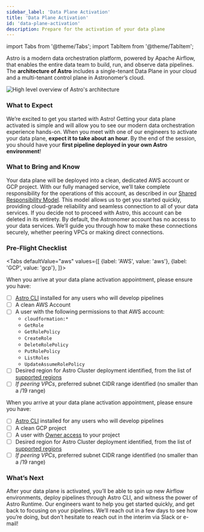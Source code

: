 ```yaml
---
sidebar_label: 'Data Plane Activation'
title: 'Data Plane Activation'
id: 'data-plane-activation'
description: Prepare for the activation of your data plane
---
```


import Tabs from '@theme/Tabs';
import TabItem from '@theme/TabItem';


Astro is a modern data orchestration platform, powered by Apache Airflow, that enables the entire data team to build, run, and observe data pipelines. The **architecture of Astro** includes a single-tenant Data Plane in your cloud and a multi-tenant control plane in Astronomer’s cloud.

<div class="text--center">
  <img src="/img/docs/architecture-overview.png" alt="High level overview of Astro's architecture" />
</div>

### What to Expect
We’re excited to get you started with Astro! Getting your data plane activated is simple and will allow you to see our modern data orchestration experience hands-on.
When you meet with one of our engineers to activate your data plane, **expect it to take about an hour**. By the end of the session, you should have your **first pipeline deployed in your own Astro environment**!

### What to Bring and Know
Your data plane will be deployed into a clean, dedicated AWS account or GCP project. With our fully managed service, we’ll take complete responsibility for the operations of this account, as described in our [Shared Responsibility Model](shared-responsibility-model.md).
This model allows us to get you started quickly, providing cloud-grade reliability and seamless connection to all of your data services. If you decide not to proceed with Astro, this account can be deleted in its entirety.
By default, the Astronomer account has no access to your data services. We’ll guide you through how to make these connections securely, whether peering VPCs or making direct connections.

### Pre-Flight Checklist

<Tabs
    defaultValue="aws"
    values={[
        {label: 'AWS', value: 'aws'},
        {label: 'GCP', value: 'gcp'},
    ]}>
<TabItem value="aws">

When you arrive at your data plane activation appointment, please ensure you have:
- [ ] [Astro CLI](install-cli.md) installed for any users who will develop pipelines
- [ ] A clean AWS Account
- [ ] A user with the following permissions to that AWS account:
  - `cloudformation:*`
  - `GetRole`
  - `GetRolePolicy`
  - `CreateRole`
  - `DeleteRolePolicy`
  - `PutRolePolicy`
  - `ListRoles`
  - `UpdateAssumeRolePolicy`
- [ ] Desired region for Astro Cluster deployment identified, from the list of [supported regions](resource-reference-aws.md#aws-region)
- [ ] _If peering VPCs_, preferred subnet CIDR range identified (no smaller than a /19 range)

</TabItem>
<TabItem value="gcp">

When you arrive at your data plane activation appointment, please ensure you have:
- [ ] [Astro CLI](install-cli.md) installed for any users who will develop pipelines
- [ ] A clean GCP project
- [ ] A user with [Owner access](https://cloud.google.com/iam/docs/understanding-roles#basic-definitions) to your project
- [ ] Desired region for Astro Cluster deployment identified, from the list of [supported regions](resource-reference-gcp.md#gcp-region)
- [ ] _If peering VPCs_, preferred subnet CIDR range identified (no smaller than a /19 range)

</TabItem>
</Tabs>

### What’s Next
After your data plane is activated, you’ll be able to spin up new Airflow environments, deploy pipelines through Astro CLI, and witness the power of Astro Runtime.
Our engineers want to help you get started quickly, and get back to focusing on your pipelines. We’ll reach out in a few days to see how you’re doing, but don’t hesitate to reach out in the interim via Slack or e-mail!
